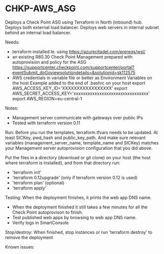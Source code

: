 # CHKP-AWS_ASG
Deploys a Check Point ASG using Terraform in North (inbound) hub.
Deploys both external load balancer.
Deploys web servers in internal subnet behind an internal load balancer.

Needs:
- terraform installed
    Ie. using https://azurecitadel.com/prereqs/wsl/
- an existing R80.30 Check Point Management prepared with autoprovision and policy for the ASG
    https://supportcenter.checkpoint.com/supportcenter/portal?eventSubmit_doGoviewsolutiondetails=&solutionid=sk112575
- AWS credentials in variable file or better as Environment Variables on the host
    Example added to the end of .bashrc on your host
        export AWS_ACCESS_KEY_ID='XXXXXXXXXXXXXXXXX'
        export AWS_SECRET_ACCESS_KEY='xxxxxxxxxxxxxxxxxxxxxxxxxxxxxxxx'
        export AWS_REGION=eu-central-1

Notes:
- Management server communicate with gateways over public IPs
- Tested with terraform version 0.11

Run:
Before you run the templates, terraform.tfvars needs to be updated. At least SICKey, pwd_hash and public_key_path. 
And make sure relevant variables (management_server_name, template_name and SICKey) matches your Management server autoprovision configuration that you did above.

Put the files in a directory (download or git clone) on your host (the host where terraform is installed), and from that directory run:
- 'terraform init'
- 'terraform 0.12upgrade' (only if terraform version 0.12 is used)
- 'terraform plan' (optional)
- 'terraform apply'


Testing: When the deployment finishes, it prints the web app DNS name.

- When the deployment finished it still takes a few minutes for all the Check Point autoprovison to finish.
- Test published web apps by browsing to web app DNS name.
- Verify logs in SmartConsole


Stop/destroy: When finished, stop instances or run 'terraform destroy' to remove the deployment

Known issues:
